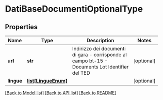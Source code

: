 # DatiBaseDocumentiOptionalType

## Properties
Name | Type | Description | Notes
------------ | ------------- | ------------- | -------------
**url** | **str** | Indirizzo dei documenti di gara - corrisponde al campo bt-15 - Documents Lot Identifier del TED | [optional] 
**lingue** | [**list[LingueEnum]**](LingueEnum.md) |  | [optional] 

[[Back to Model list]](../README.md#documentation-for-models) [[Back to API list]](../README.md#documentation-for-api-endpoints) [[Back to README]](../README.md)

